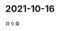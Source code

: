 # 2021-10-16

共 0 条

<!-- BEGIN -->
<!-- 最后更新时间 Sat Oct 16 2021 05:12:56 GMT+0800 (China Standard Time) -->

<!-- END -->
